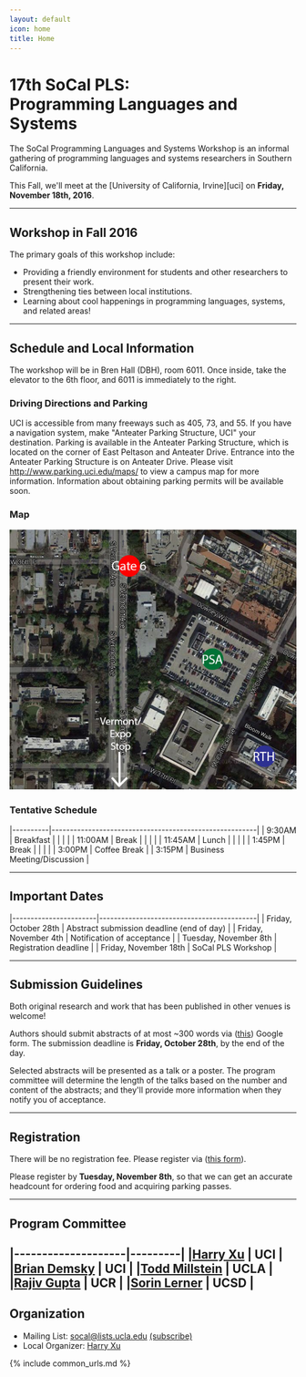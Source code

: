 ```yaml
---
layout: default
icon: home
title: Home
---
```


# 17th SoCal PLS: <br> Programming Languages and Systems

The SoCal Programming Languages and Systems Workshop is an informal gathering of
programming languages and systems researchers in Southern California.

This Fall, we'll meet at the [University of California, Irvine][uci] on
**Friday, November 18th, 2016**.

---

## Workshop in Fall 2016

The primary goals of this workshop include:

* Providing a friendly environment for students and other researchers to present
  their work.
* Strengthening ties between local institutions.
* Learning about cool happenings in programming languages, systems, and related
  areas!

---

## Schedule and Local Information

The workshop will be in Bren Hall (DBH), room 6011. Once inside, take the elevator to the 6th floor, and 6011 is immediately to the right.

### Driving Directions and Parking
UCI is accessible from many freeways such as 405, 73, and 55. If you have a navigation system, make "Anteater Parking Structure, UCI" your destination. Parking is available in the Anteater Parking Structure, which is located on the corner of East Peltason and Anteater Drive. Entrance into the Anteater Parking Structure is on Anteater Drive. Please visit http://www.parking.uci.edu/maps/ to view a campus map for more information. Information about obtaining parking permits will be available soon.

### Map
<img src="2016aprilmap.jpg">

### Tentative Schedule

|----------|--------------------------------------------------------|
| 9:30AM   | Breakfast                                              |
|          |                                                        | 
| 11:00AM  | Break                                                  |
|          |                                                        |
| 11:45AM  | Lunch                                                  |
|          |                                                        |
| 1:45PM   | Break                                                  |
|          |                                                        |
| 3:00PM   | Coffee Break                                           |
| 3:15PM   | Business Meeting/Discussion                            |

---

## Important Dates

|-----------------------|-------------------------------------------|
| Friday, October 28th   | Abstract submission deadline (end of day) |
| Friday, November 4th | Notification of acceptance                |
| Tuesday, November 8th | Registration deadline                     |
| Friday, November 18th  | SoCal PLS Workshop                        |

---

## Submission Guidelines

Both original research and work that has been published in other venues is
welcome!

Authors should submit abstracts of at most ~300 words via ([this](https://docs.google.com/forms/d/1SfidMAP8eHP8V1gFlninJflKH3Tvj2hNnpz0JB1ZxUY/viewform)) Google
form. The submission deadline is **Friday, October 28th**, by the end of the day.

Selected abstracts will be presented as a talk or a poster. The program
committee will determine the length of the talks based on the number and content
of the abstracts; and they'll provide more information when they notify you of
acceptance.

---

## Registration

There will be no registration fee. Please register via ([this form](http://goo.gl/forms/AptCpvr9yE)).

Please register by **Tuesday, November 8th**, so that we can get an accurate
headcount for ordering food and acquiring parking passes.

---

## Program Committee

|--------------------|---------|
|[Harry Xu](http://www.ics.uci.edu/~guoqingx)            | UCI     |
|[Brian Demsky](http://plrg.eecs.uci.edu/)               | UCI     |
|[Todd Millstein](http://web.cs.ucla.edu/~todd/)         | UCLA    |
|[Rajiv Gupta](www.cs.ucr.edu/~gupta/)                   | UCR |
|[Sorin Lerner](http://cseweb.ucsd.edu/~lerner/)         | UCSD  |
---

## Organization

* Mailing List: socal@lists.ucla.edu
  [(subscribe)](http://lists.ucla.edu/cgi-bin/mailman/listinfo/socal)
* Local Organizer:
  [Harry Xu](http://www.ics.uci.edu/~guoqingx)

{% include common_urls.md %}
